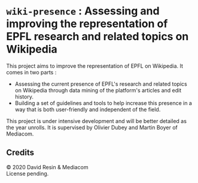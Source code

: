 # `wiki-presence` : Assessing and improving the representation of EPFL research and related topics on Wikipedia

This project aims to improve the representation of EPFL on Wikipedia. It comes in two parts :
- Assessing the current presence of EPFL's research and related topics on Wikipedia through data mining of the platform's articles and edit history.
- Building a set of guidelines and tools to help increase this presence in a way that is both user-friendly and independent of the field.

This project is under intensive development and will be better detailed as the year unrolls. It is supervised by Olivier Dubey and Martin Boyer of Mediacom.

## Credits

© 2020 David Resin & Mediacom  
License pending.